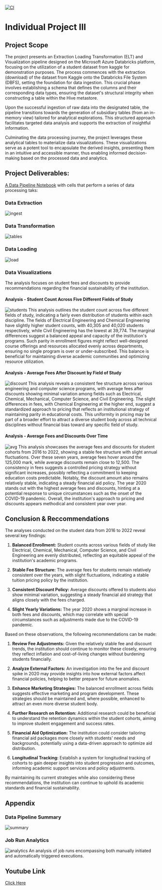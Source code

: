 [![CI](https://github.com/nogibjj/oo46_Mini_Proj_W11/actions/workflows/actions.yml/badge.svg)][def]

# Individual Project III

## Project Scope

The project presents an Extraction Loading Transformation (ELT) and Visualization pipeline designed on the Microsoft Azure Databricks platform, focusing on the utilization of a student dataset from kaggle for demonstration purposes. The process commences with the extraction (download) of the dataset from Kaggle onto the Databricks File System (DBFS), setting the foundation for data ingestion. This crucial phase involves establishing a schema that defines the columns and their corresponding data types, ensuring the dataset's structural integrity when constructing a table within the Hive metastore.

Upon the successful ingestion of raw data into the designated table, the pipeline transitions towards the generation of subsidiary tables (from an in-memory view) tailored for analytical explorations. This structured approach facilitates targeted data analysis and supports the extraction of insightful information.

Culminating the data processing journey, the project leverages these analytical tables to materialize data visualizations. These visualizations serve as a potent tool to encapsulate the derived insights, presenting them in an intuitive and accessible manner, thus enabling informed decision-making based on the processed data and analytics.

## Project Deliverables:

[A Data Pipeline Notebook](https://github.com/nogibjj/oo46_iProject_3/blob/main/notebook/Databricks_ETL_Pipeline.ipynb) with cells that perform a series of data processing taks:

### Data Extraction
![ingest](img/extract.png)

### Data Transformation
![tables](img/trans.png)

### Data Loading
![load](img/load.png)

### Data Visualizations
The analysis focuses on student fees and discounts to provide recommendations regarding the financial sustainability of the institution.

#### Analysis - Student Count Across Five Different Fields of Study
![students](img/image.png)
This analysis outlines the student count across five different fields of study, indicating a fairly even distribution of students within each discipline. The fields of Electrical Engineering and Chemical Engineering have slightly higher student counts, with 40,305 and 40,020 students respectively, while Civil Engineering has the lowest at 39,774. The marginal differences suggest a balanced appeal and capacity of the institution's programs. Such parity in enrollment figures might reflect well-designed course offerings and resources allocated evenly across departments, ensuring no single program is over or under-subscribed. This balance is beneficial for maintaining diverse academic communities and optimizing resource utilization.

#### Analysis - Average Fees After Discount by Field of Study
![discount](img/image1.png)
This analysis reveals a consistent fee structure across various engineering and computer science programs, with average fees after discounts showing minimal variation among fields such as Electrical, Chemical, Mechanical, Computer Science, and Civil Engineering. The slight differences in fees, with Chemical Engineering at the higher end, suggest a standardized approach to pricing that reflects an institutional strategy of maintaining parity in educational costs. This uniformity in pricing may be part of a broader effort to attract a diverse student body across all technical disciplines without financial bias toward any specific field of study.

#### Analysis - Average Fees and Discounts Over Time
![avg](img/image2.png)
This analysis showcases the average fees and discounts for student cohorts from 2016 to 2022, showing a stable fee structure with slight annual fluctuations. Over these seven years, average fees hover around the 125,000 mark, while average discounts remain close to 12,500. The consistency in fees suggests a controlled pricing strategy without significant increases, possibly reflecting a commitment to keeping education costs predictable. Notably, the discount amount also remains relatively stable, indicating a steady financial aid policy. The year 2020 stands out with the highest average fees and discounts, hinting at a potential response to unique circumstances such as the onset of the COVID-19 pandemic. Overall, the institution's approach to pricing and discounts appears methodical and consistent year over year.

## Conclusion & Reccommendations
The analyses conducted on the student data from 2016 to 2022 reveal several key findings:

1. **Balanced Enrollment:** Student counts across various fields of study like Electrical, Chemical, Mechanical, Computer Science, and Civil Engineering are evenly distributed, reflecting an equitable appeal of the institution's academic programs.

2. **Stable Fee Structure:** The average fees for students remain relatively consistent over the years, with slight fluctuations, indicating a stable tuition pricing policy by the institution.

2. **Consistent Discount Policy:** Average discounts offered to students also show minimal variation, suggesting a steady financial aid strategy that aligns closely with the fees charged.

3. **Slight Yearly Variations:** The year 2020 shows a marginal increase in both fees and discounts, which may correlate with special circumstances such as adjustments made due to the COVID-19 pandemic.

Based on these observations, the following recommendations can be made:

1. **Review Fee Adjustments:** Given the relatively stable fee and discount trends, the institution should continue to monitor these closely, ensuring they reflect inflation and cost-of-living changes without burdening students financially.

2. **Analyze External Factors:** An investigation into the fee and discount spike in 2020 may provide insights into how external factors affect financial policies, helping to better prepare for future anomalies.

3. **Enhance Marketing Strategies:** The balanced enrollment across fields suggests effective marketing and program development. These strategies should be maintained and, where possible, enhanced to attract an even more diverse student body.

4. **Further Research on Retention:** Additional research could be beneficial to understand the retention dynamics within the student cohorts, aiming to improve student engagement and success rates.

5. **Financial Aid Optimization:** The institution could consider tailoring financial aid packages more closely with students' needs and backgrounds, potentially using a data-driven approach to optimize aid distribution.

6. **Longitudinal Tracking:** Establish a system for longitudinal tracking of cohorts to gain deeper insights into student progression and outcomes, informing academic support services and policy adjustments.

By maintaining its current strategies while also considering these recommendations, the institution can continue to uphold its academic standards and financial sustainability.

## Appendix
### Data Pipeline Summary
![summary](img/task.png)

### Job Run Analytics
![analytics](img/job.png)
An analysis of job runs encompassing both manually initiated and automatically triggered executions.

## Youtube Link
[Click Here]()

[def]: https://https://github.com/nogibjj/oo46_Mini_Proj_W11/actions/workflows/actions.yml
